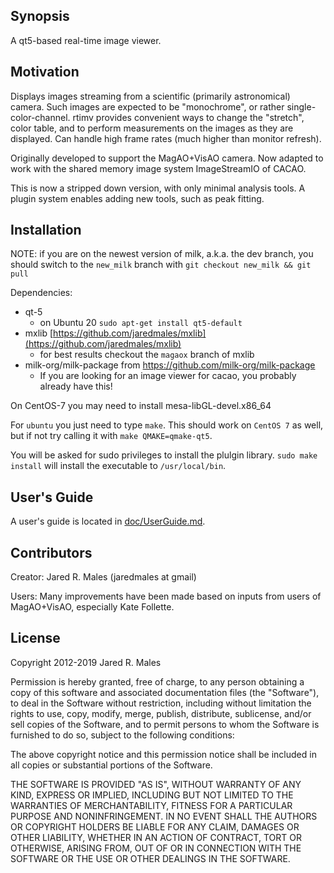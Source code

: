 ## Synopsis

A qt5-based real-time image viewer.

## Motivation

Displays images streaming from a scientific (primarily astronomical) camera.  Such images are expected to be "monochrome", or rather single-color-channel.  rtimv provides convenient ways to change the "stretch", color table, and to perform measurements on the images as they are displayed.  Can handle high frame rates (much higher than monitor refresh).

Originally developed to support the MagAO+VisAO camera.  Now adapted to work with the shared memory image system ImageStreamIO of CACAO.

This is now a stripped down version, with only minimal analysis tools.  A plugin system enables adding new tools, such as peak fitting.

## Installation

NOTE: if you are on the newest version of milk, a.k.a. the dev branch, you should switch to the `new_milk` branch with `git checkout new_milk && git pull`


Dependencies:
 - qt-5
   - on Ubuntu 20 `sudo apt-get install qt5-default`
 - mxlib [https://github.com/jaredmales/mxlib](https://github.com/jaredmales/mxlib)
   - for best results checkout the `magaox` branch of mxlib
 - milk-org/milk-package from https://github.com/milk-org/milk-package
   - If you are looking for an image viewer for cacao, you probably already have this!

On CentOS-7 you may need to install mesa-libGL-devel.x86_64
 
For `ubuntu` you just need to type `make`.  This should work on `CentOS 7` as well, but if not try calling it with `make QMAKE=qmake-qt5`. 

You will be asked for sudo privileges to install the plulgin library.  `sudo make install` will install the executable to `/usr/local/bin`.

## User's Guide

A user's guide is located in [doc/UserGuide.md](doc/UserGuide.md).


## Contributors

Creator: Jared R. Males (jaredmales at gmail)

Users: Many improvements have been made based on inputs from users of MagAO+VisAO, especially Kate Follette.

## License

Copyright 2012-2019 Jared R. Males

Permission is hereby granted, free of charge, to any person obtaining a copy of this software and associated documentation files (the "Software"), to deal in the Software without restriction, including without limitation the rights to use, copy, modify, merge, publish, distribute, sublicense, and/or sell copies of the Software, and to permit persons to whom the Software is furnished to do so, subject to the following conditions:

The above copyright notice and this permission notice shall be included in all copies or substantial portions of the Software.

THE SOFTWARE IS PROVIDED "AS IS", WITHOUT WARRANTY OF ANY KIND, EXPRESS OR IMPLIED, INCLUDING BUT NOT LIMITED TO THE WARRANTIES OF MERCHANTABILITY, FITNESS FOR A PARTICULAR PURPOSE AND NONINFRINGEMENT. IN NO EVENT SHALL THE AUTHORS OR COPYRIGHT HOLDERS BE LIABLE FOR ANY CLAIM, DAMAGES OR OTHER LIABILITY, WHETHER IN AN ACTION OF CONTRACT, TORT OR OTHERWISE, ARISING FROM, OUT OF OR IN CONNECTION WITH THE SOFTWARE OR THE USE OR OTHER DEALINGS IN THE SOFTWARE.
